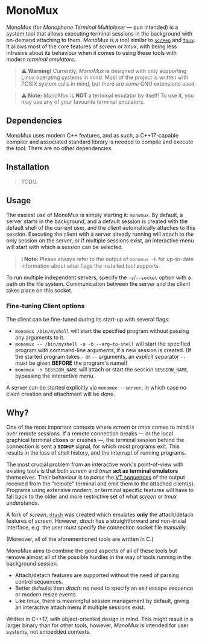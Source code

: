 MonoMux
=======

MonoMux (for _Monophone Terminal Multiplexer_ &mdash; pun intended) is a system tool that allows executing terminal sessions in the background with on-demand attaching to them.
MonoMux is a tool similar to [`screen`](http://gnu.org/software/screen/) and [`tmux`](https://github.com/tmux/tmux/wiki).
It allows most of the core features of _screen_ or _tmux_, with being less intrusive about its behaviour when it comes to using these tools with modern *terminal emulators*.

> **⚠️ Warning!** Currently, _MonoMux_ is designed with only supporting Linux operating systems in mind.
> Most of the project is written with POSIX system calls in mind, but there are *some* GNU extensions used.

> **⚠️ Note:** _MonoMux_ is **NOT** a terminal emulator by itself!
> To use it, you may use any of your favourite terminal emulators.

Dependencies
------------

MonoMux uses modern C++ features, and as such, a C++17-capable compiler and associated standard library is needed to compile and execute the tool.
There are no other dependencies.

Installation
------------

> TODO.

Usage
-----

The easiest use of MonoMux is simply starting it: `monomux`.
By default, a server starts in the background, and a default session is created with the default shell of the current user, and the client automatically attaches to this session.
Executing the client with a server already running will attach to the only session on the server, or if multiple sessions exist, an interactive menu will start with which a session can be selected.

> **ℹ️ Note:** Please always refer to the output of `monomux -h` for up-to-date information about what flags the installed tool supports.

To run multiple independent servers, specify the `-s`/`--socket` option with a path on the file system.
Communication between the server and the client takes place on this socket.

### Fine-tuning Client options

The client can be fine-tuned during its start-up with several flags:

 * `monomux /bin/myshell` will start the specified program without passing any arguments to it.
 * `monomux -- /bin/myshell -a -b --arg-to-shell` will start the specified program with command-line arguments, if a new session is created.
   (If the started program takes `-` or `--` arguments, an _explicit_ separator `--` must be given **BEFORE** the program's name!)
 * `monomux -n SESSION_NAME` will attach or start the session `SESSION_NAME`, bypassing the interactive menu.

A server can be started explicitly via `monomux --server`, in which case no client creation and attachment will be done.

Why?
----

One of the most important contexts where _screen_ or _tmux_ comes to mind is over remote sessions.
If a remote connection breaks &mdash; or the local graphical terminal closes or crashes &mdash;, the terminal session behind the connection is sent a **`SIGHUP`** signal, for which most programs exit.
This results in the loss of shell history, and the interrupt of running programs.

The most crucial problem from an interactive work's point-of-view with existing tools is that both _screen_ and _tmux_ **act as terminal emulators** themselves.
Their behaviour is to _parse_ the [VT sequences](http://vt100.net/docs/vt100-ug/chapter3.html) of the output received from the "remote" terminal and emit them to the attached client(s).
Programs using extensive modern, or terminal specific features will have to fall back to the older and more restrictive set of what _screen_ or _tmux_ understands.

A fork of _screen_, [`dtach`](http://github.com/crigler/dtach) was created which emulates **only** the attach/detach features of _screen_.
However, _dtach_ has a straightforward and non-trivial interface, e.g. the user must specify the connection socket file manually.

(Moreover, all of the aforementioned tools are written in C.)

MonoMux aims to combine the good aspects of all of these tools but remove almost all of the possible hurdles in the way of tools running in the background session.

 * Attach/detach features are supported without the need of parsing control sequences.
 * Better defaults than _dtach_: no need to specify an exit escape sequence or modern resize events.
 * Like _tmux_, there is meaningful session management by default, giving an interactive attach menu if multiple sessions exist.

Written in C++17, with object-oriented design in mind.
This might result in a larger binary than for other tools, however, _MonoMux_ is intended for user systems, not embedded contexts.
